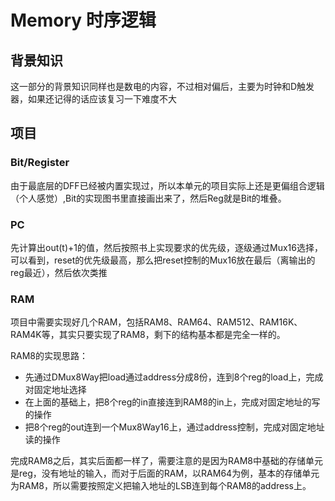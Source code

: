 # Memory 时序逻辑
## 背景知识
这一部分的背景知识同样也是数电的内容，不过相对偏后，主要为时钟和D触发器，如果还记得的话应该复习一下难度不大
## 项目
### Bit/Register
由于最底层的DFF已经被内置实现过，所以本单元的项目实际上还是更偏组合逻辑（个人感觉）,Bit的实现图书里直接画出来了，然后Reg就是Bit的堆叠。
### PC
先计算出out(t)+1的值，然后按照书上实现要求的优先级，逐级通过Mux16选择，可以看到，reset的优先级最高，那么把reset控制的Mux16放在最后（离输出的reg最近），然后依次类推
### RAM
项目中需要实现好几个RAM，包括RAM8、RAM64、RAM512、RAM16K、RAM4K等，其实只要实现了RAM8，剩下的结构基本都是完全一样的。

RAM8的实现思路：
* 先通过DMux8Way把load通过address分成8份，连到8个reg的load上，完成对固定地址选择
* 在上面的基础上，把8个reg的in直接连到RAM8的in上，完成对固定地址的写的操作
* 把8个reg的out连到一个Mux8Way16上，通过address控制，完成对固定地址读的操作

完成RAM8之后，其实后面都一样了，需要注意的是因为RAM8中基础的存储单元是reg，没有地址的输入，而对于后面的RAM，以RAM64为例，基本的存储单元为RAM8，所以需要按照定义把输入地址的LSB连到每个RAM8的address上。

